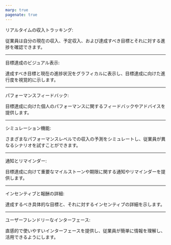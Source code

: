 ```yaml
---
marp: true
pagenate: true
---
```



リアルタイムの収入トラッキング:

従業員は自分の現在の収入、予定収入、および達成すべき目標とそれに対する進捗を確認できます。

---

目標達成のビジュアル表示:

達成すべき目標と現在の進捗状況をグラフィカルに表示し、目標達成に向けた進行度を視覚的に示します。

---

パフォーマンスフィードバック:

目標達成に向けた個人のパフォーマンスに関するフィードバックやアドバイスを提供します。

---

シミュレーション機能:

さまざまなパフォーマンスレベルでの収入の予測をシミュレートし、従業員が異なるシナリオを試すことができます。

---

通知とリマインダー:

目標達成に向けて重要なマイルストーンや期限に関する通知やリマインダーを提供します。

---

インセンティブと報酬の詳細:

達成するべき具体的な目標と、それに対するインセンティブの詳細を示します。

---

ユーザーフレンドリーなインターフェース:

直感的で使いやすいインターフェースを提供し、従業員が簡単に情報を理解し、活用できるようにします。